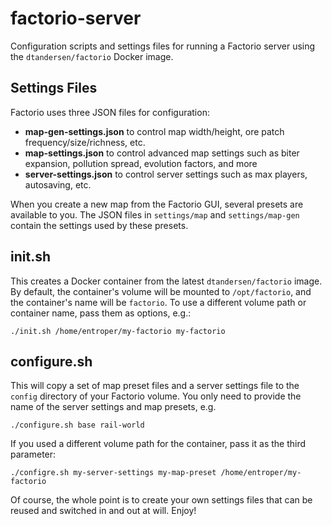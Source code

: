 # factorio-server
Configuration scripts and settings files for running a Factorio server using the `dtandersen/factorio` Docker image.

## Settings Files
Factorio uses three JSON files for configuration:
* **map-gen-settings.json** to control map width/height, ore patch frequency/size/richness, etc.
* **map-settings.json** to control advanced map settings such as biter expansion, pollution spread, evolution factors, and more
* **server-settings.json** to control server settings such as max players, autosaving, etc.

When you create a new map from the Factorio GUI, several presets are available to you.  The JSON files in `settings/map` and `settings/map-gen` contain the settings used by these presets.

## init.sh
This creates a Docker container from the latest `dtandersen/factorio` image.  By default, the container's volume will be mounted to `/opt/factorio`, and the container's name will be `factorio`.  To use a different volume path or container name, pass them as options, e.g.:

    ./init.sh /home/entroper/my-factorio my-factorio

## configure.sh
This will copy a set of map preset files and a server settings file to the `config` directory of your Factorio volume.  You only need to provide the name of the server settings and map presets, e.g.

    ./configure.sh base rail-world
    
If you used a different volume path for the container, pass it as the third parameter:

    ./configre.sh my-server-settings my-map-preset /home/entroper/my-factorio

Of course, the whole point is to create your own settings files that can be reused and switched in and out at will.  Enjoy!
